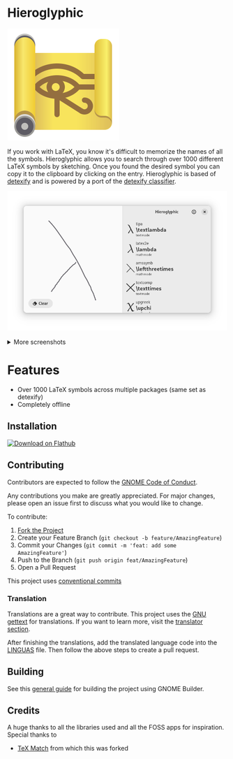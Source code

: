 # Hieroglyphic

![Hieroglyphic](data/icons/io.github.finefindus.Hieroglyphic.svg)

If you work with LaTeX, you know it's difficult to memorize the names of all the symbols. Hieroglyphic allows you to search through over 1000 different LaTeX symbols by sketching. Once you found the desired symbol you can copy it to the clipboard by clicking on the entry. Hieroglyphic is based of [detexify](https://detexify.kirelabs.org/classify.html) and is powered by a port of the [detexify classifier](https://github.com/zoeyfyi/detexify-rust).



![Main Page](data/resources/screenshots/window.png)

<details>
  <summary>More screenshots</summary>

![Placeholder](data/resources/screenshots/placeholder.png)

</details>

# Features

- Over 1000 LaTeX symbols across multiple packages (same set as detexify) 
- Completely offline

## Installation

<a href='https://flathub.org/apps/details/io.github.finefindus.Hieroglyphic'><img width='240' alt='Download on Flathub' src='https://flathub.org/api/badge?locale=en'/></a>

## Contributing

Contributors are expected to follow the [GNOME Code of Conduct](https://conduct.gnome.org/).

Any contributions you make are greatly appreciated. For major changes, please open an issue first to discuss what you would like to change.

To contribute:

1. [Fork the Project](https://github.com/FineFindus/Hieroglyphic/fork)
2. Create your Feature Branch (`git checkout -b feature/AmazingFeature`)
3. Commit your Changes (`git commit -m 'feat: add some AmazingFeature'`)
4. Push to the Branch (`git push origin feat/AmazingFeature`)
5. Open a Pull Request

This project uses [conventional commits](https://www.conventionalcommits.org/)

### Translation

Translations are a great way to contribute. This project uses the [GNU gettext](https://www.gnu.org/software/gettext/manual/html_node/index.html#SEC_Contents) for translations. If you want to learn more, visit the [translator section](https://www.gnu.org/software/gettext/manual/html_node/Translators.html#Translators).

After finishing the translations, add the translated language code into the [LINGUAS](po/LINGUAS) file. Then follow the above steps to create a pull request.

## Building

See this [general guide](https://wiki.gnome.org/Newcomers/BuildProject) for building the project using GNOME Builder.

## Credits

A huge thanks to all the libraries used and all the FOSS apps for inspiration. Special thanks to

- [TeX Match](https://github.com/zoeyfyi/TeX-Match) from which this was forked
